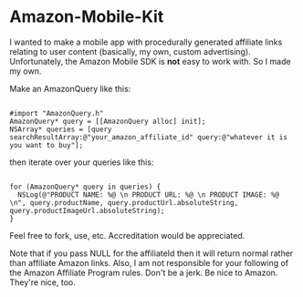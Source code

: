# Amazon-Mobile-Kit

I wanted to make a mobile app with procedurally generated affiliate links relating to user content (basically, my own, custom advertising).  Unfortunately, the Amazon Mobile SDK is **not** easy to work with.  So I made my own.

Make an AmazonQuery like this:

<pre><code>
#import "AmazonQuery.h"
AmazonQuery* query = [[AmazonQuery alloc] init];
NSArray* queries = [query searchResultArray:@"your_amazon_affiliate_id" query:@"whatever it is you want to buy"];</code></pre>

then iterate over your queries like this:

<pre><code>
for (AmazonQuery* query in queries) {
  NSLog(@"PRODUCT NAME: %@ \n PRODUCT URL: %@ \n PRODUCT IMAGE: %@ \n", query.productName, query.productUrl.absoluteString, query.productImageUrl.absoluteString);
}</code></pre>

Feel free to fork, use, etc.  Accreditation would be appreciated.

Note that if you pass NULL for the affiliateId then it will return normal rather than affiliate Amazon links.  Also, I am not responsible for your following of the Amazon Affiliate Program rules.  Don't be a jerk.  Be nice to Amazon.  They're nice, too.
